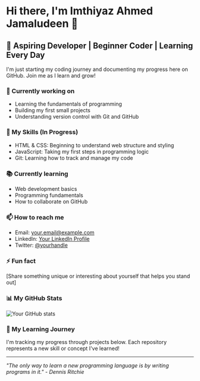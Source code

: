 # Hi there, I'm Imthiyaz Ahmed Jamaludeen 👋

## 🌱 Aspiring Developer | Beginner Coder | Learning Every Day

I'm just starting my coding journey and documenting my progress here on GitHub. Join me as I learn and grow!

### 🔭 Currently working on
- Learning the fundamentals of programming
- Building my first small projects
- Understanding version control with Git and GitHub

### 🌟 My Skills (In Progress)
- HTML & CSS: Beginning to understand web structure and styling
- JavaScript: Taking my first steps in programming logic
- Git: Learning how to track and manage my code

### 📚 Currently learning
- Web development basics
- Programming fundamentals
- How to collaborate on GitHub

### 📫 How to reach me
- Email: your.email@example.com
- LinkedIn: [Your LinkedIn Profile](https://linkedin.com/in/yourprofile)
- Twitter: [@yourhandle](https://twitter.com/yourhandle)

### ⚡ Fun fact
[Share something unique or interesting about yourself that helps you stand out]

### 📊 My GitHub Stats
![Your GitHub stats](https://github-readme-stats.vercel.app/api?username=yourusername&show_icons=true&theme=radical)

### 🚀 My Learning Journey
I'm tracking my progress through projects below. Each repository represents a new skill or concept I've learned!

---

*"The only way to learn a new programming language is by writing programs in it." - Dennis Ritchie*
